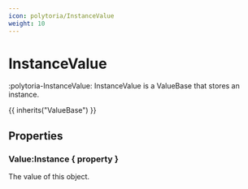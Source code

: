 ```yaml
---
icon: polytoria/InstanceValue
weight: 10
---
```


# InstanceValue

:polytoria-InstanceValue: InstanceValue is a ValueBase that stores an instance.

{{ inherits("ValueBase") }}

## Properties

### Value:Instance { property }

The value of this object.
